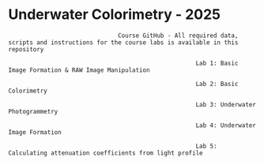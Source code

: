 # Underwater Colorimetry - 2025
                                   Course GitHub - All required data, scripts and instructions for the course labs is available in this repository

                                                         Lab 1: Basic Image Formation & RAW Image Manipulation

                                                         Lab 2: Basic Colorimetry

                                                         Lab 3: Underwater Photogrammetry

                                                         Lab 4: Underwater Image Formation

                                                         Lab 5: Calculating attenuation coefficients from light profile
